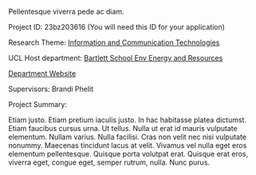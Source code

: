 Pellentesque viverra pede ac diam.

Project ID: 23bz203616
(You will need this ID for your application)

Research Theme: [Information and Communication Technologies](/cataloguetest/themes/information-and-communication-technologies)

UCL Host department: [Bartlett School Env Energy and Resources](/cataloguetest/departments/bartlett-school-env-energy-and-resources)

[Department Website](www.example.com/dept1)

Supervisors: Brandi Phelit

Project Summary:

Etiam justo. Etiam pretium iaculis justo. In hac habitasse platea dictumst. Etiam faucibus cursus urna. Ut tellus. Nulla ut erat id mauris vulputate elementum. Nullam varius. Nulla facilisi. Cras non velit nec nisi vulputate nonummy. Maecenas tincidunt lacus at velit. Vivamus vel nulla eget eros elementum pellentesque. Quisque porta volutpat erat. Quisque erat eros, viverra eget, congue eget, semper rutrum, nulla. Nunc purus.